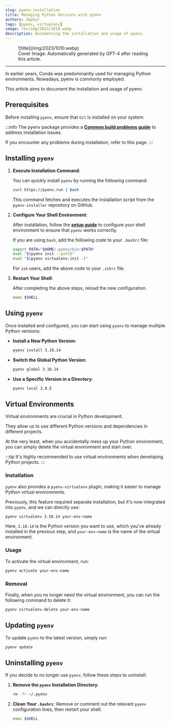 ```yaml
---
slug: pyenv-installation
title: Managing Python Versions with pyenv
authors: Zephyr
tags: [pyenv, virtualenv]
image: /en/img/2023/1010.webp
description: Documenting the installation and usage of pyenv.
---
```


<figure>
![title](/img/2023/1010.webp)
<figcaption>Cover Image: Automatically generated by GPT-4 after reading this article.</figcaption>
</figure>

---

In earlier years, Conda was predominantly used for managing Python environments. Nowadays, pyenv is commonly employed.

This article aims to document the installation and usage of pyenv.

<!-- truncate -->

## Prerequisites

Before installing `pyenv`, ensure that `Git` is installed on your system.

:::info
The pyenv package provides a [**Common build problems guide**](https://github.com/pyenv/pyenv/wiki/Common-build-problems) to address installation issues.

If you encounter any problems during installation, refer to this page.
:::

## Installing `pyenv`

1. **Execute Installation Command**:

   You can quickly install `pyenv` by running the following command:

   ```bash
   curl https://pyenv.run | bash
   ```

   This command fetches and executes the installation script from the `pyenv-installer` repository on GitHub.

2. **Configure Your Shell Environment**:

   After installation, follow the [**setup guide**](https://github.com/pyenv/pyenv#set-up-your-shell-environment-for-pyenv) to configure your shell environment to ensure that `pyenv` works correctly.

   If you are using `bash`, add the following code to your `.bashrc` file:

   ```bash
   export PATH="$HOME/.pyenv/bin:$PATH"
   eval "$(pyenv init --path)"
   eval "$(pyenv virtualenv-init -)"
   ```

   For `zsh` users, add the above code to your `.zshrc` file.

3. **Restart Your Shell**:

   After completing the above steps, reload the new configuration.

   ```bash
   exec $SHELL
   ```

## Using `pyenv`

Once installed and configured, you can start using `pyenv` to manage multiple Python versions:

- **Install a New Python Version**:

  ```bash
  pyenv install 3.10.14
  ```

- **Switch the Global Python Version**:

  ```bash
  pyenv global 3.10.14
  ```

- **Use a Specific Version in a Directory**:
  ```bash
  pyenv local 3.8.5
  ```

## Virtual Environments

Virtual environments are crucial in Python development.

They allow us to use different Python versions and dependencies in different projects.

At the very least, when you accidentally mess up your Python environment, you can simply delete the virtual environment and start over.

:::tip
It's highly recommended to use virtual environments when developing Python projects.
:::

### Installation

`pyenv` also provides a `pyenv-virtualenv` plugin, making it easier to manage Python virtual environments.

Previously, this feature required separate installation, but it's now integrated into `pyenv`, and we can directly use:

```bash
pyenv virtualenv 3.10.14 your-env-name
```

Here, `3.10.14` is the Python version you want to use, which you've already installed in the previous step, and `your-env-name` is the name of the virtual environment.

### Usage

To activate the virtual environment, run:

```bash
pyenv activate your-env-name
```

### Removal

Finally, when you no longer need the virtual environment, you can run the following command to delete it:

```bash
pyenv virtualenv-delete your-env-name
```

## Updating `pyenv`

To update `pyenv` to the latest version, simply run:

```bash
pyenv update
```

## Uninstalling `pyenv`

If you decide to no longer use `pyenv`, follow these steps to uninstall:

1. **Remove the `pyenv` Installation Directory**:

   ```bash
   rm -fr ~/.pyenv
   ```

2. **Clean Your `.bashrc`**:
   Remove or comment out the relevant `pyenv` configuration lines, then restart your shell:
   ```bash
   exec $SHELL
   ```
